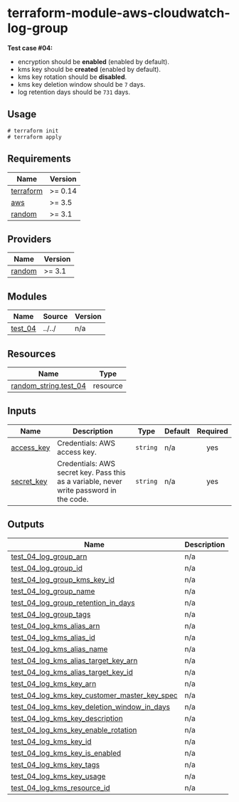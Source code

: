 # terraform-module-aws-cloudwatch-log-group

**Test case #04:**

- encryption should be **enabled** (enabled by default).
- kms key should be **created** (enabled by default).
- kms key rotation should be **disabled**.
- kms key deletion window should be `7` days.
- log retention days should be `731` days.

## Usage

```
# terraform init
# terraform apply
```

<!-- BEGINNING OF PRE-COMMIT-TERRAFORM DOCS HOOK -->
## Requirements

| Name | Version |
|------|---------|
| <a name="requirement_terraform"></a> [terraform](#requirement\_terraform) | >= 0.14 |
| <a name="requirement_aws"></a> [aws](#requirement\_aws) | >= 3.5 |
| <a name="requirement_random"></a> [random](#requirement\_random) | >= 3.1 |

## Providers

| Name | Version |
|------|---------|
| <a name="provider_random"></a> [random](#provider\_random) | >= 3.1 |

## Modules

| Name | Source | Version |
|------|--------|---------|
| <a name="module_test_04"></a> [test\_04](#module\_test\_04) | ../../ | n/a |

## Resources

| Name | Type |
|------|------|
| [random_string.test_04](https://registry.terraform.io/providers/hashicorp/random/latest/docs/resources/string) | resource |

## Inputs

| Name | Description | Type | Default | Required |
|------|-------------|------|---------|:--------:|
| <a name="input_access_key"></a> [access\_key](#input\_access\_key) | Credentials: AWS access key. | `string` | n/a | yes |
| <a name="input_secret_key"></a> [secret\_key](#input\_secret\_key) | Credentials: AWS secret key. Pass this as a variable, never write password in the code. | `string` | n/a | yes |

## Outputs

| Name | Description |
|------|-------------|
| <a name="output_test_04_log_group_arn"></a> [test\_04\_log\_group\_arn](#output\_test\_04\_log\_group\_arn) | n/a |
| <a name="output_test_04_log_group_id"></a> [test\_04\_log\_group\_id](#output\_test\_04\_log\_group\_id) | n/a |
| <a name="output_test_04_log_group_kms_key_id"></a> [test\_04\_log\_group\_kms\_key\_id](#output\_test\_04\_log\_group\_kms\_key\_id) | n/a |
| <a name="output_test_04_log_group_name"></a> [test\_04\_log\_group\_name](#output\_test\_04\_log\_group\_name) | n/a |
| <a name="output_test_04_log_group_retention_in_days"></a> [test\_04\_log\_group\_retention\_in\_days](#output\_test\_04\_log\_group\_retention\_in\_days) | n/a |
| <a name="output_test_04_log_group_tags"></a> [test\_04\_log\_group\_tags](#output\_test\_04\_log\_group\_tags) | n/a |
| <a name="output_test_04_log_kms_alias_arn"></a> [test\_04\_log\_kms\_alias\_arn](#output\_test\_04\_log\_kms\_alias\_arn) | n/a |
| <a name="output_test_04_log_kms_alias_id"></a> [test\_04\_log\_kms\_alias\_id](#output\_test\_04\_log\_kms\_alias\_id) | n/a |
| <a name="output_test_04_log_kms_alias_name"></a> [test\_04\_log\_kms\_alias\_name](#output\_test\_04\_log\_kms\_alias\_name) | n/a |
| <a name="output_test_04_log_kms_alias_target_key_arn"></a> [test\_04\_log\_kms\_alias\_target\_key\_arn](#output\_test\_04\_log\_kms\_alias\_target\_key\_arn) | n/a |
| <a name="output_test_04_log_kms_alias_target_key_id"></a> [test\_04\_log\_kms\_alias\_target\_key\_id](#output\_test\_04\_log\_kms\_alias\_target\_key\_id) | n/a |
| <a name="output_test_04_log_kms_key_arn"></a> [test\_04\_log\_kms\_key\_arn](#output\_test\_04\_log\_kms\_key\_arn) | n/a |
| <a name="output_test_04_log_kms_key_customer_master_key_spec"></a> [test\_04\_log\_kms\_key\_customer\_master\_key\_spec](#output\_test\_04\_log\_kms\_key\_customer\_master\_key\_spec) | n/a |
| <a name="output_test_04_log_kms_key_deletion_window_in_days"></a> [test\_04\_log\_kms\_key\_deletion\_window\_in\_days](#output\_test\_04\_log\_kms\_key\_deletion\_window\_in\_days) | n/a |
| <a name="output_test_04_log_kms_key_description"></a> [test\_04\_log\_kms\_key\_description](#output\_test\_04\_log\_kms\_key\_description) | n/a |
| <a name="output_test_04_log_kms_key_enable_rotation"></a> [test\_04\_log\_kms\_key\_enable\_rotation](#output\_test\_04\_log\_kms\_key\_enable\_rotation) | n/a |
| <a name="output_test_04_log_kms_key_id"></a> [test\_04\_log\_kms\_key\_id](#output\_test\_04\_log\_kms\_key\_id) | n/a |
| <a name="output_test_04_log_kms_key_is_enabled"></a> [test\_04\_log\_kms\_key\_is\_enabled](#output\_test\_04\_log\_kms\_key\_is\_enabled) | n/a |
| <a name="output_test_04_log_kms_key_tags"></a> [test\_04\_log\_kms\_key\_tags](#output\_test\_04\_log\_kms\_key\_tags) | n/a |
| <a name="output_test_04_log_kms_key_usage"></a> [test\_04\_log\_kms\_key\_usage](#output\_test\_04\_log\_kms\_key\_usage) | n/a |
| <a name="output_test_04_log_kms_resource_id"></a> [test\_04\_log\_kms\_resource\_id](#output\_test\_04\_log\_kms\_resource\_id) | n/a |
<!-- END OF PRE-COMMIT-TERRAFORM DOCS HOOK -->

